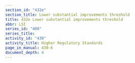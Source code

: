 ```yaml
---
section_id: "432e"
section_title: Lower substantial improvements threshold
title: 432e Lower substantial improvements threshold
abbr: LSI
series_id: "400"
series_title: 
activity_id: "430"
activity_title: Higher Regulatory Standards
page_in_manual: 430-6
document_depth: 4
---
```

